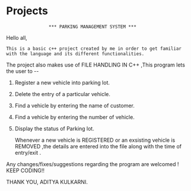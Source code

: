 # Projects
					*** PARKING MANAGEMENT SYSTEM ***


  Hello all, 

	This is a basic c++ project created by me in order to get familiar with the language and its different functionalities.

  The project also makes use of FILE HANDLING IN C++ ,This program lets the user to -- 

  1. Register a new vehicle into parking lot. 

  2. Delete the entry of a particular vehicle.

  3. Find a vehicle by entering the name of customer.

  4. Find a vehicle by entering the number of vehicle.

  5. Display the status of Parking lot.

		Whenever a new vehicle is REGISTERED or an exsisting vehicle is REMOVED ,the details are entered into the file along with the time of entry/exit .

Any changes/fixes/suggestions regarding the program are welcomed ! 
KEEP CODING!!

THANK YOU,
ADITYA KULKARNI.
  
